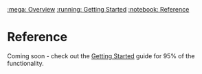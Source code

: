 <nav class="navigation-top">
  <a href="./">:mega: Overview</a>
  <a href="./getting-started">:running: Getting Started</a>
  <a href="./reference">:notebook: Reference</a>
</nav>

# Reference

Coming soon - check out the [Getting Started](./getting-started) guide for 95% of the functionality.
